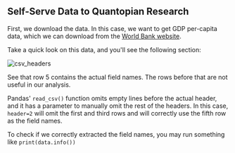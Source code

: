## Self-Serve Data to Quantopian Research
First, we download the data. In this case, we want to get GDP per-capita data, which we can download from the [World Bank website](https://data.worldbank.org/indicator/ny.gdp.pcap.cd).

Take a quick look on this data, and you'll see the following section:

![csv_headers](https://github.com/jaycode/p4f/raw/master/lessons/self-serve_data/csv_headers.png)

See that row 5 contains the actual field names. The rows before that are not useful in our analysis.

Pandas' `read_csv()` function omits empty lines before the actual header, and it has a parameter to manually omit the rest of the headers. In this case, `header=2` will omit the first and third rows and will correctly use the fifth row as the field names.

To check if we correctly extracted the field names, you may run something like `print(data.info())`


<!--stackedit_data:
eyJoaXN0b3J5IjpbNTYwMTIwNDAwLC05Mjg0NTU2MTQsLTkxMT
k0ODUyLC0xMjA3MDkyNzY0XX0=
-->